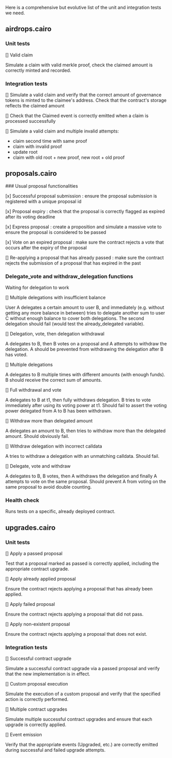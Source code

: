 Here is a comprehensive but evolutive list of the unit and integration tests we need.


## airdrops.cairo

### Unit tests

[] Valid claim 

Simulate a claim with valid merkle proof, check the claimed amount is correctly
minted and recorded.

### Integration tests

[] Simulate a valid claim and verify that the correct amount of governance
tokens is minted to the claimee's address. Check that the
contract's storage reflects the claimed amount

[] Check that the Claimed event is correctly emitted when a claim is processed
successfully

[] Simulate a valid claim and multiple invalid attempts:
 - claim second time with same proof
 - claim with invalid proof
 - update root
 - claim with old root + new proof, new root + old proof


## proposals.cairo

### Usual proposal functionalities

[x] Successful proposal submission : ensure the proposal submission is registered with a unique proposal id

[x] Proposal expiry : check that the proposal is correctly flagged as expired after its voting deadline

[x] Express proposal : create a proposition and simulate a massive vote to ensure the proposal is considered to be passed

[x] Vote on an expired proposal : make sure the contract rejects a vote that occurs after the expiry of the proposal

[] Re-applying a proposal that has already passed : make sure the contract rejects the submission of a proposal that has expired in the past


### Delegate_vote and withdraw_delegation functions 

Waiting for delegation to work

[] Multiple delegations with insufficient balance 

User A delegates a certain amount to user B, and immediately (e.g. without getting
any more balance in between) tries to delegate another sum to user C without
enough balance to cover both delegations.
The second delegation should fail (would test the already_delegated variable).

[] Delegation, vote, then delegation withdrawal

A delegates to B, then B votes on a proposal and A attempts to withdraw the 
delegation.
A should be prevented from withdrawing the delegation after B has voted.

[] Multiple delegations

A delegates to B multiple times with different amounts (with enough funds). 
B should receive the correct sum of amounts.

[] Full withdrawal and vote

A delegates to B at t1, then fully withdraws delegation. B tries to vote immediately after
using its voting power at t1.
Should fail to assert the voting power delegated from A to B has been withdrawn.

[] Withdraw more than delegated amount

A delegates an amount to B, then tries to withdraw more than the delegated amount.
Should obviously fail.

[] Withdraw delegation with incorrect calldata

A tries to withdraw a delegation with an unmatching calldata. Should fail.

[] Delegate, vote and withdraw

A delegates to B, B votes, then A withdraws the delegation and finally A attempts to vote 
on the same proposal.
Should prevent A from voting on the same proposal to avoid double counting.

### Health check

Runs tests on a specific, already deployed contract.


## upgrades.cairo

### Unit tests

[] Apply a passed proposal

Test that a proposal marked as passed is correctly applied, including the appropriate contract upgrade.

[] Apply already applied proposal

Ensure the contract rejects applying a proposal that has already been applied.

[] Apply failed proposal

Ensure the contract rejects applying a proposal that did not pass.

[] Apply non-existent proposal

Ensure the contract rejects applying a proposal that does not exist.

### Integration tests

[] Successful contract upgrade

Simulate a successful contract upgrade via a passed proposal and verify that the new implementation is in effect.

[] Custom proposal execution

Simulate the execution of a custom proposal and verify that the specified action is correctly performed.

[] Multiple contract upgrades

Simulate multiple successful contract upgrades and ensure that each upgrade is correctly applied.

[] Event emission

Verify that the appropriate events (Upgraded, etc.) are correctly emitted during successful and failed upgrade attempts.

